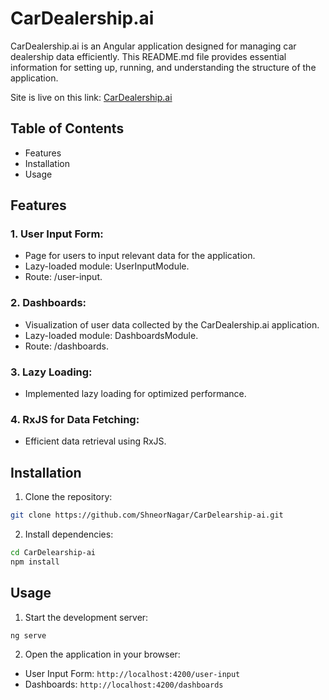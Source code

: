 # CarDealership.ai

CarDealership.ai is an Angular application designed for managing car dealership data efficiently. This README.md file provides essential information for setting up, running, and understanding the structure of the application.

Site is live on this link: [CarDealership.ai](https://65b57e711cb913e158e8c234--fascinating-cassata-db21d2.netlify.app/)

## Table of Contents
* Features
* Installation
* Usage

## Features

### 1. User Input Form:
*  Page for users to input relevant data for the application.
* Lazy-loaded module: UserInputModule.
* Route: /user-input.

### 2. Dashboards:

* Visualization of user data collected by the CarDealership.ai application.
* Lazy-loaded module: DashboardsModule.
* Route: /dashboards.

### 3. Lazy Loading:
* Implemented lazy loading for optimized performance.

### 4. RxJS for Data Fetching:
* Efficient data retrieval using RxJS.


## Installation

1. Clone the repository:

```bash
git clone https://github.com/ShneorNagar/CarDelearship-ai.git
```

2. Install dependencies:

```bash
cd CarDelearship-ai
npm install
```

## Usage
1. Start the development server:

```bash
ng serve
```
2. Open the application in your browser:
* User Input Form: `http://localhost:4200/user-input`
* Dashboards: `http://localhost:4200/dashboards`
